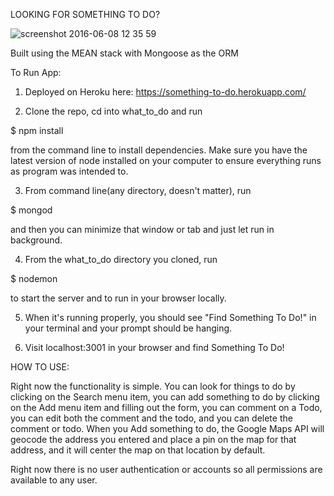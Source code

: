 LOOKING FOR SOMETHING TO DO?

![screenshot 2016-06-08 12 35 59](https://cloud.githubusercontent.com/assets/17213441/15902392/a9360af4-2d75-11e6-9fc7-ae7b0b45414b.png)


Built using the MEAN stack with Mongoose as the ORM

To Run App:

1.  Deployed on Heroku here:  https://something-to-do.herokuapp.com/

2.  Clone the repo, cd into what_to_do and run

$ npm install

from the command line to install dependencies.  Make sure you have the latest version of node installed on your computer to ensure everything runs as program was intended to.

3.  From command line(any directory, doesn't matter), run

$ mongod

and then you can minimize that window or tab and just let run in background.

4.  From the what_to_do directory you cloned, run

$ nodemon

to start the server and to run in your browser locally.

5.  When it's running properly, you should see "Find Something To Do!" in your terminal and your prompt should be hanging.

6.  Visit localhost:3001 in your browser and find Something To Do!


HOW TO USE:

Right now the functionality is simple.  You can look for things to do by clicking on the Search menu item, you can add something to do by clicking on the Add menu item and filling out the form, you can comment on a Todo, you can edit both the comment and the todo, and you can delete the comment or todo.  When you Add something to do, the Google Maps API will geocode the address you entered and place a pin on the map for that address, and it will center the map on that location by default.  

Right now there is no user authentication or accounts so all permissions are available to any user.  
